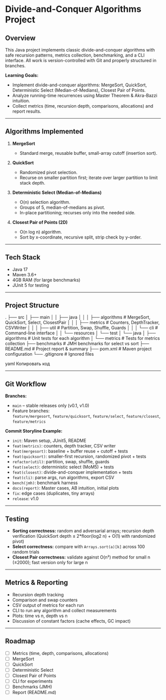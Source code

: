 # Divide-and-Conquer Algorithms Project

## Overview
This Java project implements classic divide-and-conquer algorithms with safe recursion patterns, metrics collection, benchmarking, and a CLI interface. All work is version-controlled with Git and properly structured in branches.

**Learning Goals:**
- Implement divide-and-conquer algorithms: MergeSort, QuickSort, Deterministic Select (Median-of-Medians), Closest Pair of Points.
- Analyze running-time recurrences using Master Theorem & Akra-Bazzi intuition.
- Collect metrics (time, recursion depth, comparisons, allocations) and report results.

---

## Algorithms Implemented

1. **MergeSort**
   - Standard merge, reusable buffer, small-array cutoff (insertion sort).

2. **QuickSort**
   - Randomized pivot selection.
   - Recurse on smaller partition first; iterate over larger partition to limit stack depth.

3. **Deterministic Select (Median-of-Medians)**
   - O(n) selection algorithm.
   - Groups of 5, median-of-medians as pivot.
   - In-place partitioning; recurses only into the needed side.

4. **Closest Pair of Points (2D)**
   - O(n log n) algorithm.
   - Sort by x-coordinate, recursive split, strip check by y-order.

---

## Tech Stack
- Java 17
- Maven 3.6+
- 4GB RAM (for large benchmarks)
- JUnit 5 for testing

---

## Project Structure

.
├── src
│ ├── main
│ │ ├── java
│ │ │ ├── algorithms # MergeSort, QuickSort, Select, ClosestPair
│ │ │ ├── metrics # Counters, DepthTracker, CSVWriter
│ │ │ ├── util # Partition, Swap, Shuffle, Guards
│ │ │ └── cli # Command-line interface
│ │ └── resources
│ └── test
│ └── java
│ ├── algorithms # Unit tests for each algorithm
│ └── metrics # Tests for metrics collection
├── benchmarks # JMH benchmarks for select vs sort
├── README.md # Project report & summary
├── pom.xml # Maven project configuration
└── .gitignore # Ignored files

yaml
Копировать код

---

## Git Workflow

**Branches:**
- `main` – stable releases only (v0.1, v1.0)
- Feature branches:  
  `feature/mergesort`, `feature/quicksort`, `feature/select`, `feature/closest`, `feature/metrics`

**Commit Storyline Example:**
- `init`: Maven setup, JUnit5, README  
- `feat(metrics)`: counters, depth tracker, CSV writer  
- `feat(mergesort)`: baseline + buffer reuse + cutoff + tests  
- `feat(quicksort)`: smaller-first recursion, randomized pivot + tests  
- `refactor(util)`: partition, swap, shuffle, guards  
- `feat(select)`: deterministic select (MoM5) + tests  
- `feat(closest)`: divide-and-conquer implementation + tests  
- `feat(cli)`: parse args, run algorithms, export CSV  
- `bench(jmh)`: benchmark harness  
- `docs(report)`: Master cases, AB intuition, initial plots  
- `fix`: edge cases (duplicates, tiny arrays)  
- `release`: v1.0

---

## Testing

- **Sorting correctness:** random and adversarial arrays; recursion depth verification (QuickSort depth ≤ 2*floor(log2 n) + O(1) with randomized pivot)  
- **Select correctness:** compare with `Arrays.sort(a)[k]` across 100 random trials  
- **Closest Pair correctness:** validate against O(n²) method for small n (≤2000); fast version only for large n

---

## Metrics & Reporting

- Recursion depth tracking  
- Comparison and swap counters  
- CSV output of metrics for each run  
- CLI to run any algorithm and collect measurements  
- Plots: time vs n, depth vs n  
- Discussion of constant factors (cache effects, GC impact)

---

## Roadmap

- [ ] Metrics (time, depth, comparisons, allocations)  
- [ ] MergeSort  
- [ ] QuickSort  
- [ ] Deterministic Select  
- [ ] Closest Pair of Points  
- [ ] CLI for experiments  
- [ ] Benchmarks (JMH)  
- [ ] Report (README.md)
